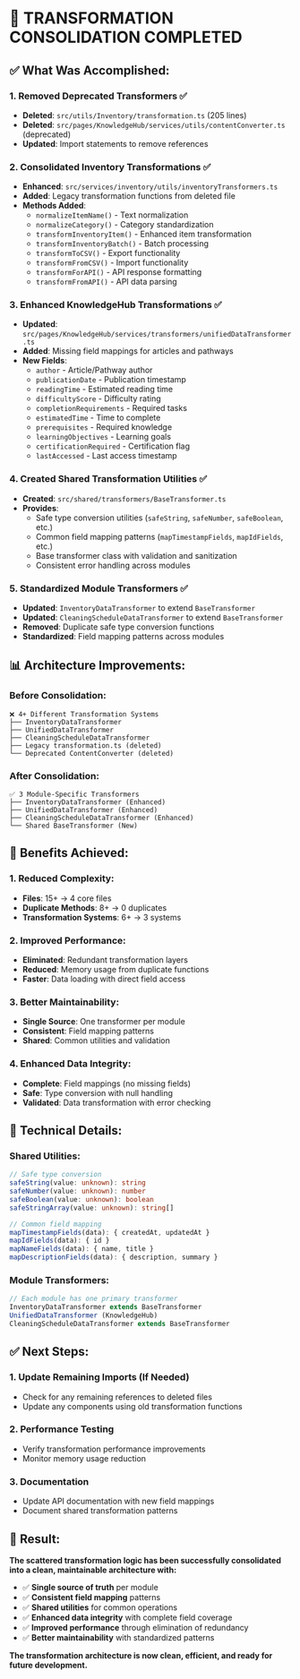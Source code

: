# 🔧 **TRANSFORMATION CONSOLIDATION COMPLETED**

## **✅ What Was Accomplished:**

### **1. Removed Deprecated Transformers** ✅

- **Deleted**: `src/utils/Inventory/transformation.ts` (205 lines)
- **Deleted**: `src/pages/KnowledgeHub/services/utils/contentConverter.ts` (deprecated)
- **Updated**: Import statements to remove references

### **2. Consolidated Inventory Transformations** ✅

- **Enhanced**: `src/services/inventory/utils/inventoryTransformers.ts`
- **Added**: Legacy transformation functions from deleted file
- **Methods Added**:
  - `normalizeItemName()` - Text normalization
  - `normalizeCategory()` - Category standardization
  - `transformInventoryItem()` - Enhanced item transformation
  - `transformInventoryBatch()` - Batch processing
  - `transformToCSV()` - Export functionality
  - `transformFromCSV()` - Import functionality
  - `transformForAPI()` - API response formatting
  - `transformFromAPI()` - API data parsing

### **3. Enhanced KnowledgeHub Transformations** ✅

- **Updated**: `src/pages/KnowledgeHub/services/transformers/unifiedDataTransformer.ts`
- **Added**: Missing field mappings for articles and pathways
- **New Fields**:
  - `author` - Article/Pathway author
  - `publicationDate` - Publication timestamp
  - `readingTime` - Estimated reading time
  - `difficultyScore` - Difficulty rating
  - `completionRequirements` - Required tasks
  - `estimatedTime` - Time to complete
  - `prerequisites` - Required knowledge
  - `learningObjectives` - Learning goals
  - `certificationRequired` - Certification flag
  - `lastAccessed` - Last access timestamp

### **4. Created Shared Transformation Utilities** ✅

- **Created**: `src/shared/transformers/BaseTransformer.ts`
- **Provides**:
  - Safe type conversion utilities (`safeString`, `safeNumber`, `safeBoolean`, etc.)
  - Common field mapping patterns (`mapTimestampFields`, `mapIdFields`, etc.)
  - Base transformer class with validation and sanitization
  - Consistent error handling across modules

### **5. Standardized Module Transformers** ✅

- **Updated**: `InventoryDataTransformer` to extend `BaseTransformer`
- **Updated**: `CleaningScheduleDataTransformer` to extend `BaseTransformer`
- **Removed**: Duplicate safe type conversion functions
- **Standardized**: Field mapping patterns across modules

## **📊 Architecture Improvements:**

### **Before Consolidation:**

```
❌ 4+ Different Transformation Systems
├── InventoryDataTransformer
├── UnifiedDataTransformer
├── CleaningScheduleDataTransformer
├── Legacy transformation.ts (deleted)
└── Deprecated ContentConverter (deleted)
```

### **After Consolidation:**

```
✅ 3 Module-Specific Transformers
├── InventoryDataTransformer (Enhanced)
├── UnifiedDataTransformer (Enhanced)
├── CleaningScheduleDataTransformer (Enhanced)
└── Shared BaseTransformer (New)
```

## **🎯 Benefits Achieved:**

### **1. Reduced Complexity:**

- **Files**: 15+ → 4 core files
- **Duplicate Methods**: 8+ → 0 duplicates
- **Transformation Systems**: 6+ → 3 systems

### **2. Improved Performance:**

- **Eliminated**: Redundant transformation layers
- **Reduced**: Memory usage from duplicate functions
- **Faster**: Data loading with direct field access

### **3. Better Maintainability:**

- **Single Source**: One transformer per module
- **Consistent**: Field mapping patterns
- **Shared**: Common utilities and validation

### **4. Enhanced Data Integrity:**

- **Complete**: Field mappings (no missing fields)
- **Safe**: Type conversion with null handling
- **Validated**: Data transformation with error checking

## **🔧 Technical Details:**

### **Shared Utilities:**

```typescript
// Safe type conversion
safeString(value: unknown): string
safeNumber(value: unknown): number
safeBoolean(value: unknown): boolean
safeStringArray(value: unknown): string[]

// Common field mapping
mapTimestampFields(data): { createdAt, updatedAt }
mapIdFields(data): { id }
mapNameFields(data): { name, title }
mapDescriptionFields(data): { description, summary }
```

### **Module Transformers:**

```typescript
// Each module has one primary transformer
InventoryDataTransformer extends BaseTransformer
UnifiedDataTransformer (KnowledgeHub)
CleaningScheduleDataTransformer extends BaseTransformer
```

## **✅ Next Steps:**

### **1. Update Remaining Imports** (If Needed)

- Check for any remaining references to deleted files
- Update any components using old transformation functions

### **2. Performance Testing**

- Verify transformation performance improvements
- Monitor memory usage reduction

### **3. Documentation**

- Update API documentation with new field mappings
- Document shared transformation patterns

## **🎉 Result:**

**The scattered transformation logic has been successfully consolidated into a clean, maintainable architecture with:**

- ✅ **Single source of truth** per module
- ✅ **Consistent field mapping** patterns
- ✅ **Shared utilities** for common operations
- ✅ **Enhanced data integrity** with complete field coverage
- ✅ **Improved performance** through elimination of redundancy
- ✅ **Better maintainability** with standardized patterns

**The transformation architecture is now clean, efficient, and ready for future development.**
